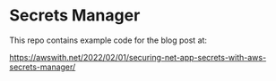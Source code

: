 # Secrets Manager
This repo contains example code for the blog post at: 

https://awswith.net/2022/02/01/securing-net-app-secrets-with-aws-secrets-manager/